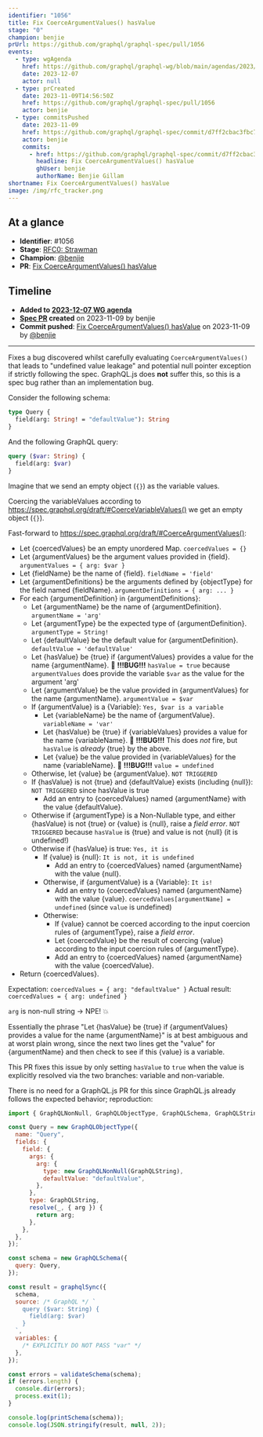 ```yaml
---
identifier: "1056"
title: Fix CoerceArgumentValues() hasValue
stage: "0"
champion: benjie
prUrl: https://github.com/graphql/graphql-spec/pull/1056
events:
  - type: wgAgenda
    href: https://github.com/graphql/graphql-wg/blob/main/agendas/2023/12-Dec/07-wg-primary.md
    date: 2023-12-07
    actor: null
  - type: prCreated
    date: 2023-11-09T14:56:50Z
    href: https://github.com/graphql/graphql-spec/pull/1056
    actor: benjie
  - type: commitsPushed
    date: 2023-11-09
    href: https://github.com/graphql/graphql-spec/commit/d7ff2cbac3fbc702a3b8cdaba83ef98767f8c43d
    actor: benjie
    commits:
      - href: https://github.com/graphql/graphql-spec/commit/d7ff2cbac3fbc702a3b8cdaba83ef98767f8c43d
        headline: Fix CoerceArgumentValues() hasValue
        ghUser: benjie
        authorName: Benjie Gillam
shortname: Fix CoerceArgumentValues() hasValue
image: /img/rfc_tracker.png
---
```


## At a glance

- **Identifier**: #1056
- **Stage**: [RFC0: Strawman](https://github.com/graphql/graphql-spec/blob/main/CONTRIBUTING.md#stage-0-strawman)
- **Champion**: [@benjie](https://github.com/benjie)
- **PR**: [Fix CoerceArgumentValues() hasValue](https://github.com/graphql/graphql-spec/pull/1056)

<!-- BEGIN_CUSTOM_TEXT -->



<!-- END_CUSTOM_TEXT -->

## Timeline

- **Added to [2023-12-07 WG agenda](https://github.com/graphql/graphql-wg/blob/main/agendas/2023/12-Dec/07-wg-primary.md)**
- **[Spec PR](https://github.com/graphql/graphql-spec/pull/1056) created** on 2023-11-09 by benjie
- **Commit pushed**: [Fix CoerceArgumentValues() hasValue](https://github.com/graphql/graphql-spec/commit/d7ff2cbac3fbc702a3b8cdaba83ef98767f8c43d) on 2023-11-09 by [@benjie](https://github.com/benjie)

<!-- VERBATIM -->

---

Fixes a bug discovered whilst carefully evaluating `CoerceArgumentValues()` that leads to "undefined value leakage" and potential null pointer exception if strictly following the spec. GraphQL.js does **not** suffer this, so this is a spec bug rather than an implementation bug.

Consider the following schema:

```graphql
type Query {
  field(arg: String! = "defaultValue"): String
}
```

And the following GraphQL query:

```graphql
query ($var: String) {
  field(arg: $var)
}
```

Imagine that we send an empty object (`{}`) as the variable values.

Coercing the variableValues according to https://spec.graphql.org/draft/#CoerceVariableValues() we get an empty object (`{}`).

Fast-forward to https://spec.graphql.org/draft/#CoerceArgumentValues():

- Let \{coercedValues} be an empty unordered Map. `coercedValues = {}`
- Let \{argumentValues} be the argument values provided in \{field}. `argumentValues = { arg: $var }`
- Let \{fieldName} be the name of \{field}. `fieldName = 'field'`
- Let \{argumentDefinitions} be the arguments defined by \{objectType} for the
  field named \{fieldName}. `argumentDefinitions = { arg: ... }`
- For each \{argumentDefinition} in \{argumentDefinitions}:
  - Let \{argumentName} be the name of \{argumentDefinition}. `argumentName = 'arg'`
  - Let \{argumentType} be the expected type of \{argumentDefinition}. `argumentType = String!`
  - Let \{defaultValue} be the default value for \{argumentDefinition}. `defaultValue = 'defaultValue'`
  - Let \{hasValue} be \{true} if \{argumentValues} provides a value for the name
    \{argumentName}. :bug: **!!!BUG!!!** `hasValue = true` because `argumentValues` does provide the variable `$var` as the value for the argument 'arg'
  - Let \{argumentValue} be the value provided in \{argumentValues} for the name
    \{argumentName}. `argumentValue = $var`
  - If \{argumentValue} is a \{Variable}: `Yes, $var is a variable`
    - Let \{variableName} be the name of \{argumentValue}. `variableName = 'var'`
    - Let \{hasValue} be \{true} if \{variableValues} provides a value for the name
      \{variableName}. :bug: **!!!BUG!!!** This does _not_ fire, but `hasValue` is _already_ \{true} by the above.
    - Let \{value} be the value provided in \{variableValues} for the name
      \{variableName}. :bug: **!!!BUG!!!** `value = undefined`
  - Otherwise, let​ \{value} be \{argumentValue}. `NOT TRIGGERED`
  - If \{hasValue} is not \{true} and \{defaultValue} exists (including \{null}):  `NOT TRIGGERED` since hasValue is true
    - Add an entry to \{coercedValues} named \{argumentName} with the value
      \{defaultValue}.
  - Otherwise if \{argumentType} is a Non-Nullable type, and either \{hasValue} is
    not \{true} or \{value} is \{null}, raise a _field error_.  `NOT TRIGGERED` because `hasValue` is \{true} and value is not \{null} (it is undefined!)
  - Otherwise if \{hasValue} is true: `Yes, it is`
    - If \{value} is \{null}: `It is not, it is undefined`
      - Add an entry to \{coercedValues} named \{argumentName} with the value
        \{null}.
    - Otherwise, if \{argumentValue} is a \{Variable}: `It is!`
      - Add an entry to \{coercedValues} named \{argumentName} with the value
        \{value}. `coercedValues[argumentName] = undefined` (since `value` is undefined)
    - Otherwise:
      - If \{value} cannot be coerced according to the input coercion rules of
        \{argumentType}, raise a _field error_.
      - Let \{coercedValue} be the result of coercing \{value} according to the
        input coercion rules of \{argumentType}.
      - Add an entry to \{coercedValues} named \{argumentName} with the value
        \{coercedValue}.
- Return \{coercedValues}.

Expectation: `coercedValues = { arg: "defaultValue" }`
Actual result: `coercedValues = { arg: undefined }`

`arg` is non-null string -> NPE! :boom: 

Essentially the phrase "Let \{hasValue} be \{true} if \{argumentValues} provides a value for the name \{argumentName}" is at best ambiguous and at worst plain wrong, since the next two lines get the "value" for \{argumentName} and then check to see if this \{value} is a variable.

This PR fixes this issue by only setting `hasValue` to `true` when the value is explicitly resolved via the two branches: variable and non-variable.

There is no need for a GraphQL.js PR for this since GraphQL.js already follows the expected behavior; reproduction:

```js
import { GraphQLNonNull, GraphQLObjectType, GraphQLSchema, GraphQLString, graphqlSync, printSchema, validateSchema } from "graphql";

const Query = new GraphQLObjectType({
  name: "Query",
  fields: {
    field: {
      args: {
        arg: {
          type: new GraphQLNonNull(GraphQLString),
          defaultValue: "defaultValue",
        },
      },
      type: GraphQLString,
      resolve(_, { arg }) {
        return arg;
      },
    },
  },
});

const schema = new GraphQLSchema({
  query: Query,
});

const result = graphqlSync({
  schema,
  source: /* GraphQL */ `
    query ($var: String) {
      field(arg: $var)
    }
  `,
  variables: {
    /* EXPLICITLY DO NOT PASS "var" */
  },
});

const errors = validateSchema(schema);
if (errors.length) {
  console.dir(errors);
  process.exit(1);
}

console.log(printSchema(schema));
console.log(JSON.stringify(result, null, 2));
```
